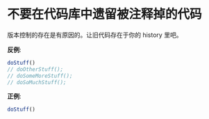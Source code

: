 # 不要在代码库中遗留被注释掉的代码

版本控制的存在是有原因的。让旧代码存在于你的 history 里吧。

**反例**:

```javascript
doStuff()
// doOtherStuff();
// doSomeMoreStuff();
// doSoMuchStuff();
```

**正例**:

```javascript
doStuff()
```
